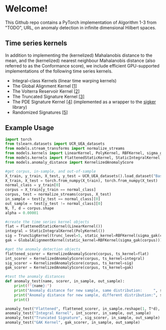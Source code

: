 # Welcome!

This Github repo contains a PyTorch implementation of Algorithm 1-3 from "TODO", URL, on anomaly detection in infinite dimensional Hilbert spaces.

## Time series kernels
In addition to implementing the (kernelized) Mahalanobis distance to the mean, and the (kernelized) nearest neighbour Mahalanobis distance (also referred to as the Conformance score), we include efficient GPU-supported implementations of the following time series kernels.

* Integral-class Kernels (linear time warping kernels)
* The Global Alignment Kernel [[1]](https://arxiv.org/abs/cs/0610033)
* The Volterra Reservoir Kernel [[2]](https://arxiv.org/abs/2212.14641)
* The Truncated Signature Kernel [[3]](https://jmlr.org/papers/v20/16-314.html)
* The PDE Signature Kernel [[4]](https://arxiv.org/abs/2006.14794) (implemented as a wrapper to the [sigker](https://github.com/crispitagorico/sigkernel) library)
* Randomized Signatures [[5]](https://arxiv.org/abs/2201.02441)

## Example Usage


```python
import torch
from tslearn.datasets import UCR_UEA_datasets
from models.stream_transforms import normalize_streams
from models.kernels import LinearKernel, PolyKernel, RBFKernel, sigma_gak
from models.kernels import FlattenedStaticKernel, StaticIntegralKernel, TruncSigKernel, GlobalAlignmentKernel
from models.anomaly_distance import KernelizedAnomalyScore

#get corpus, in-sample, and out-of-sample
X_train, y_train, X_test, y_test = UCR_UEA_datasets().load_dataset("BasicMotions")
X_train, X_test = torch.from_numpy(X_train), torch.from_numpy(X_test)
normal_class = y_train[0]
corpus = X_train[y_train == normal_class]
corpus, test = normalize_streams(corpus, X_test)
in_sample = test[y_test == normal_class][0]
out_sample = test[y_test != normal_class][0]
N, T, d = corpus.shape
alpha = 0.00001

#create the time series kernel objects
flat = FlattenedStaticKernel(LinearKernel())
integral = StaticIntegralKernel(PolyKernel())
sig = TruncSigKernel(trunc_level=5, static_kernel=RBFKernel(sigma_gak(corpus)))
gak = GlobalAlignmentKernel(static_kernel=RBFKernel(sigma_gak(corpus)))

#get the anomaly detection objects
flattened_scorer = KernelizedAnomalyScore(corpus, ts_kernel=flat)
int_scorer = KernelizedAnomalyScore(corpus, ts_kernel=integral)
sig_scorer = KernelizedAnomalyScore(corpus, ts_kernel=sig)
gak_scorer = KernelizedAnomalyScore(corpus, ts_kernel=gak)

#test the anomaly distances
def anomaly_test(name, scorer, in_sample, out_sample):
    print(f"{name}:")
    print("Anomaly distance for new sample, same distribution:     ", scorer(in_sample, alpha))
    print("Anomaly distance for new sample, different distribution:", scorer(out_sample, alpha))
    print()

anomaly_test("Flattened", flattened_scorer, in_sample.reshape(1, T*d), out_sample.reshape(1, T*d))
anomaly_test("Integral Kernel", int_scorer, in_sample, out_sample)
anomaly_test("Truncated Signature", sig_scorer, in_sample, out_sample)
anomaly_test("GAK Kernel", gak_scorer, in_sample, out_sample)
```
